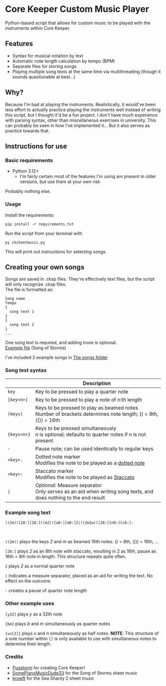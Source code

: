 # Core Keeper Custom Music Player

Python-based script that allows for custom music to be played with the instruments within Core Keeper.

## Features

- Syntax for musical notation by text
- Automatic note length calculation by tempo (BPM)
- Separate files for storing songs
- Playing multiple song texts at the same time via multithreading (though it sounds questionable at best...)

## Why?

Because I'm bad at playing the instruments. Realistically, it would've been less effort to actually practice playing the instruments well instead of writing this script, but I thought it'd be a fun project. I don't have much experience with parsing syntax, other than miscellaneous exercises in university. This can probably be seen in how I've implemented it... But it also serves as practice towards that.

## Instructions for use

### Basic requirements

- Python 3.12+
  - I'm fairly certain most of the features I'm using are present in older versions, but use them at your own risk

Probably nothing else.

### Usage

Install the requirements:

```
pip install -r requirements.txt
```

Run the script from your terminal with

```
py cksheetmusic.py
```

This will print out instructions for selecting songs.

## Creating your own songs

Songs are saved in .cksp files. They're effectively text files, but the script will only recognize .cksp files. <br/>
The file is formatted as: <br/>

```
Song name
Tempo
{
  song text 1
}
{
  song text 2
}
...
```

One song text is required, and adding more is optional. <br/>[Example file](./songs/songofstorms.cksp) (Song of Storms)

I've included 2 example songs in [The songs folder](./songs)

### Song text syntax

|             | Description                                                                                                           |
| ----------- | --------------------------------------------------------------------------------------------------------------------- |
| `key`       | Key to be pressed to play a quarter note                                                                              |
| `[key<n>]`  | Key to be pressed to play a note of _n_:th length                                                                     |
| `(keys)`    | Keys to be pressed to play as beamed notes <br/> Number of brackets determines note length; () = 8th, (()) = 16th     |
| `{keys<n>}` | Keys to be pressed simultaneously <br/> _n_ is optional; defaults to quarter notes if n is not present                |
| `-`         | Pause note; can be used identically to regular keys                                                                   |
| `<key>.`    | Dotted note marker <br/> Modifies the note to be played as a [dotted note](https://en.wikipedia.org/wiki/Dotted_note) |
| `<key>:`    | Staccato marker <br/> Modifies the note to be played as [Staccato](https://en.wikipedia.org/wiki/Staccato)            |
| `\|`        | _Optional:_ Measure separator <br/> Only serves as an aid when writing song texts, and does nothing to the end result |

### Example song text

`((2m))[28:][28:]((m2))[w8:][m8:]2|((2m2w))[28:][n8:][c8:]-`

<br/>

`((2m))` plays the keys _2_ and _m_ as beamed 16th notes. () = 8th, (()) = 16th, ...
<br/>

`[28:]` plays _2_ as an 8th note with staccato, resulting in 2 as 16th, pause as 16th = 8th note in length. This structure repeats quite often.
<br/>

`2` plays _2_ as a normal quarter note
<br/>

`|` indicates a measure separator, placed as an aid for writing the text. No effect on the outcome.
<br/>

`-` creates a pause of quarter note length

### Other example uses

`[y32]` plays _y_ as a 32th note
<br/>

`{bm}` plays _b_ and _m_ simultaneously as quarter notes
<br/>

`{vn[2]}` plays _v_ and _n_ simultaneously as half notes. **NOTE**: This structure of a sole number within `[]` is only available to use with simultaneous notes to determine their length.
<br/>

### Credits

- [Pugstorm](https://pugstorm.eu/) for creating Core Keeper!
- [SomePianoMusicDude33](https://musescore.com/user/20360426) for the Song of Storms sheet music
- [krowft](https://musescore.com/user/31400576) for the Sea Shanty 2 sheet music
